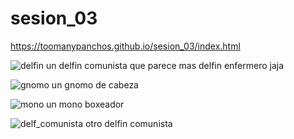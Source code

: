 # sesion_03
https://toomanypanchos.github.io/sesion_03/index.html



![delfin](https://user-images.githubusercontent.com/89993556/132760851-39fa584c-1be2-4c4e-89c7-5e5a2f1060aa.jpg)
un delfin comunista que parece mas delfin enfermero jaja

![gnomo](https://user-images.githubusercontent.com/89993556/132760854-cad1824f-101b-4883-bcf0-8810d2438602.jpg)
un gnomo de cabeza

![mono](https://user-images.githubusercontent.com/89993556/132760855-33a21d50-9272-4e7a-bf0f-b63783ea69a0.jpg)
un mono boxeador

![delf_comunista](https://user-images.githubusercontent.com/89993556/132760857-b40aaf33-a24c-4426-a296-eddc08be43cd.jpg)
otro delfin comunista
